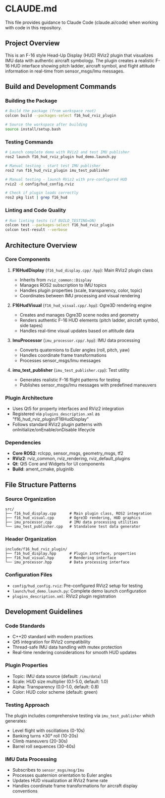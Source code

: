 # CLAUDE.md

This file provides guidance to Claude Code (claude.ai/code) when working with code in this repository.

## Project Overview

This is an F-16 style Head-Up Display (HUD) RViz2 plugin that visualizes IMU data with authentic aircraft symbology. The plugin creates a realistic F-16 HUD interface showing pitch ladder, aircraft symbol, and flight attitude information in real-time from sensor_msgs/Imu messages.

## Build and Development Commands

### Building the Package
```bash
# Build the package (from workspace root)
colcon build --packages-select f16_hud_rviz_plugin

# Source the workspace after building
source install/setup.bash
```

### Testing Commands
```bash
# Launch complete demo with RViz2 and test IMU publisher
ros2 launch f16_hud_rviz_plugin hud_demo.launch.py

# Manual testing - start test IMU publisher
ros2 run f16_hud_rviz_plugin imu_test_publisher

# Manual testing - launch RViz2 with pre-configured HUD
rviz2 -d config/hud_config.rviz

# Check if plugin loads correctly
ros2 pkg list | grep f16_hud
```

### Linting and Code Quality
```bash
# Run linting tests (if BUILD_TESTING=ON)
colcon test --packages-select f16_hud_rviz_plugin
colcon test-result --verbose
```

## Architecture Overview

### Core Components

1. **F16HudDisplay** (`f16_hud_display.cpp/.hpp`): Main RViz2 plugin class
   - Inherits from `rviz_common::Display`
   - Manages ROS2 subscription to IMU topics
   - Handles plugin properties (scale, transparency, color, topic)
   - Coordinates between IMU processing and visual rendering

2. **F16HudVisual** (`f16_hud_visual.cpp/.hpp`): Ogre3D rendering engine
   - Creates and manages Ogre3D scene nodes and geometry
   - Renders authentic F-16 HUD elements (pitch ladder, aircraft symbol, side tapes)
   - Handles real-time visual updates based on attitude data

3. **ImuProcessor** (`imu_processor.cpp/.hpp`): IMU data processing
   - Converts quaternions to Euler angles (roll, pitch, yaw)
   - Handles coordinate frame transformations
   - Processes sensor_msgs/Imu messages

4. **imu_test_publisher** (`imu_test_publisher.cpp`): Test utility
   - Generates realistic F-16 flight patterns for testing
   - Publishes sensor_msgs/Imu messages with predefined maneuvers

### Plugin Architecture
- Uses Qt5 for property interfaces and RViz2 integration
- Registered via `plugins_description.xml` as "f16_hud_rviz_plugin/F16HudDisplay"
- Follows standard RViz2 plugin patterns with onInitialize/onEnable/onDisable lifecycle

### Dependencies
- **Core ROS2**: rclcpp, sensor_msgs, geometry_msgs, tf2
- **RViz2**: rviz_common, rviz_rendering, rviz_default_plugins
- **Qt**: Qt5 Core and Widgets for UI components
- **Build**: ament_cmake, pluginlib

## File Structure Patterns

### Source Organization
```
src/
├── f16_hud_display.cpp      # Main plugin class, ROS2 integration
├── f16_hud_visual.cpp       # Ogre3D rendering, HUD graphics
├── imu_processor.cpp        # IMU data processing utilities
└── imu_test_publisher.cpp   # Standalone test data generator
```

### Header Organization  
```
include/f16_hud_rviz_plugin/
├── f16_hud_display.hpp      # Plugin interface, properties
├── f16_hud_visual.hpp       # Rendering interface
└── imu_processor.hpp        # Data processing interface
```

### Configuration Files
- `config/hud_config.rviz`: Pre-configured RViz2 setup for testing
- `launch/hud_demo.launch.py`: Complete demo launch configuration
- `plugins_description.xml`: RViz2 plugin registration

## Development Guidelines

### Code Standards
- C++20 standard with modern practices
- Qt5 integration for RViz2 compatibility
- Thread-safe IMU data handling with mutex protection
- Real-time rendering considerations for smooth HUD updates

### Plugin Properties
- Topic: IMU data source (default: `/imu/data`)
- Scale: HUD size multiplier (0.1-5.0, default: 1.0)
- Alpha: Transparency (0.0-1.0, default: 0.8)
- Color: HUD color scheme (default: green)

### Testing Approach
The plugin includes comprehensive testing via `imu_test_publisher` which generates:
- Level flight with oscillations (0-10s)
- Banking turns ±30° roll (10-20s) 
- Climb maneuvers (20-30s)
- Barrel roll sequences (30-40s)

### IMU Data Processing
- Subscribes to `sensor_msgs/msg/Imu`
- Processes quaternion orientation to Euler angles
- Updates HUD visualization at RViz2 frame rate
- Handles coordinate frame transformations for aircraft display conventions